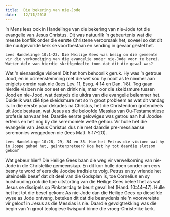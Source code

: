 ```yaml
---
title:  Die bekering van nie-Jode
date:   12/11/2018
---
```


’n Mens lees ook in Handelinge van die bekering van nie-Jode tot die evangelie van Jesus Christus. Dit was natuurlik ’n gebeurtenis wat die meeste konflik onder die eerste Christene veroorsaak het, soveel so dat dit die nuutgevonde kerk se voortbestaan en sending in gevaar gestel het. 

`Lees Handelinge 10:1–23. Die Heilige Gees was besig om die gemeente vir die verkondiging van die evangelie onder nie-Jode voor te berei. Watter dele van hierdie skrifgedeelte toon dat dit die geval was?` 

Wat ’n eienaardige visioen! Dit het hom behoorlik geruk. Hy was ’n getroue Jood, en in ooreenstemming met die wet sou hy nooit as te nimmer aan enigiets onrein raak nie (lees Lev. 11, Eseg. 4:14 en Dan. 1:8). Tog gaan hierdie visioen nie oor eet en drink nie, maar oor die skeidsmure tussen Jood en nie-Jood, wat destyds die uitdra van die evangelie belemmer het. Duidelik was dié tipe skeidsmure net so ’n groot probleem as wat dit vandag is. In die eerste paar dekades na Christus, het die Christendom grotendeels uit Jode bestaan, wat Jesus as die beloofde Messias van Ou-Testamentiese profesie aanvaar het. Daardie eerste gelowiges was getrou aan hul Joodse erfenis en het nog by die seremoniële wette gehou. Vir hulle het die evangelie van Jesus Christus dus nie met daardie pre-messiaanse seremonies weggedoen nie (lees Matt. 5:17–20). 

`Lees Handelinge 10:28, 29, 34 en 35. Hoe het Petrus die visioen wat hy in Joppe gehad het, geïnterpreteer? Hoe het hy tot daardie slotsom gekom?` 

Wat gebeur hier? Die Heilige Gees baan die weg vir verwelkoming van nie-Jode in die Christelike gemeenskap. En dit kon hulle doen sonder om eers besny te word of eers die Joodse tradisie te volg. Petrus en sy vriende het uiteindelik besef dat dit deel van die Godsplan is, toe Cornelius en sy huishouding ook die tipe uitstorting van die Heilige Gees beleef het as wat Jesus se dissipels op Pinksterdag te beurt geval het (Hand. 10:44–47). Hulle het het tot die besef gekom: As nie-Jode dan die Heilige Gees op dieselfde wyse as Jode ontvang, beteken dit dat die besnydenis nie ’n voorvereiste vir geloof in Jesus as die Messias is nie. Daardie gevolgtrekking was die begin van ’n groot teologiese twispunt binne die vroeg-Christelike kerk.